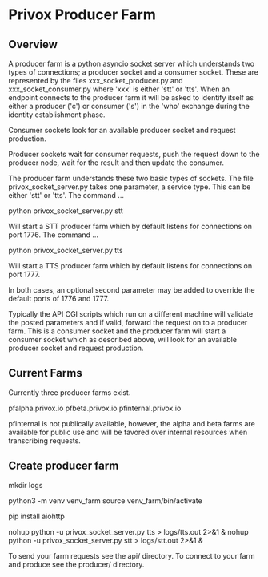 # Privox Producer Farm

## Overview

A producer farm is a python asyncio socket server which understands two types of connections; a producer socket and a consumer socket. These are represented by the files xxx_socket_producer.py and xxx_socket_consumer.py where 'xxx' is either 'stt' or 'tts'. When an endpoint connects to the producer farm it will be asked to identify itself as either a producer ('c') or consumer ('s') in the 'who' exchange during the identity establishment phase.

Consumer sockets look for an available producer socket and request production.

Producer sockets wait for consumer requests, push the request down to the producer node, wait for the result and then update the consumer.

The producer farm understands these two basic types of sockets. The file privox_socket_server.py takes one parameter, a service type. This can be either 'stt' or 'tts'. The command ...

  python privox_socket_server.py stt

Will start a STT producer farm which by default listens for connections on port 1776. The command ...

  python privox_socket_server.py tts

Will start a TTS producer farm which by default listens for connections on port 1777. 

In both cases, an optional second parameter may be added to override the default ports of 1776 and 1777.

Typically the API CGI scripts which run on a different machine will validate the posted parameters and if valid, forward the request on to a producer farm. This is a consumer socket and the producer farm will start a consumer socket which as described above, will look for an available producer socket and request production.

## Current Farms

Currently three producer farms exist. 

pfalpha.privox.io
pfbeta.privox.io
pfinternal.privox.io

pfinternal is not publically available, however, the alpha and beta farms are available for public use and will be favored 
over internal resources when transcribing requests. 

## Create producer farm

mkdir logs

python3 -m venv venv_farm
source venv_farm/bin/activate

pip install aiohttp

nohup python -u privox_socket_server.py tts > logs/tts.out 2>&1 &
nohup python -u privox_socket_server.py stt > logs/stt.out 2>&1 &

To send your farm requests see the api/ directory. To connect to your farm and produce see the producer/ directory.


